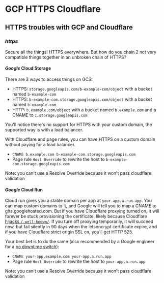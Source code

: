 # GCP HTTPS Cloudflare

## HTTPS troubles with GCP and Cloudflare

### _https_

Secure all the things!
HTTPS everywhere.
But how do you chain 2 not very compatible things together
in an unbroken chain of HTTPS?

#### _Google_ Cloud Storage

There are 3 ways to access things on GCS:

- HTTPS: `storage.googleapis.com/b-example-com/object` with a bucket named `b-example-com`
- HTTPS: `b-example-com.storage.googleapis.com/object` with a bucket named `b-example-com`
- HTTP: `b.example.com/object` with a bucket named `b.example.com` and a CNAME to `c.storage.googleapis.com`

You'll notice there's no support for HTTPS with your custom domain,
the supported way is with a load balancer.

With Cloudflare and page rules,
you can have HTTPS on a custom domain without paying for a load balancer.

- `CNAME b.example.com b-example-com.storage.googleapis.com`
- Page rule `Host Override` to rewrite the host to `b-example-com.storage.googleapis.com`

Note: you can't use a Resolve Override because it won't pass cloudflare validation

#### _Google_ Cloud Run

Cloud run gives you a stable domain per app at `your-app.a.run.app`.
You can map custom domains to it,
and Google will tell you to map a CNAME to ghs.googlehosted.com.
But if you have Cloudflare proxying turned on,
it will forever be stuck provisioning the certificate,
likely because Cloudflare [hijacks `/.well-known/`](https://stackoverflow.com/a/62047503).
If you turn off proxying temporarily,
it will succeed now, but fail silently in 90 days when the letsencrypt certificate expire,
and if you have Cloudflare strict origin SSL on, you'll get HTTP 525.

Your best bet is to do the same (also recommended by a Google engineer for a [no downtime switch](https://stackoverflow.com/a/59260376)):

- `CNAME your-app.example.com your-app.a.run.app`
- Page rule `Host Override` to rewrite the host to `your-app.a.run.app`

Note: you can't use a Resolve Override because it won't pass cloudflare validation
